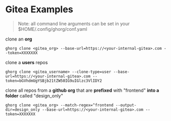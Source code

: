 # Gitea Examples

> Note: all command line arguments can be set in your $HOME/.config/ghorg/conf.yaml

clone an **org**

```
ghorg clone <gitea_org> --base-url=https://<your-internal-gitea>.com --token=XXXXXXX
```

clone a **users** repos

```
ghorg clone <gitea_username> --clone-type=user --base-url=https://<your-internal-gitea>.com --token=bGVhdmUgYSBjb21tZW50IG9uIGlzc3VlIDY2
```

clone all repos from a **github org** that are **prefixed** with "frontend" **into a folder** called "design_only"

```
ghorg clone <gitea_org> --match-regex=^frontend --output-dir=design_only --base-url=https://<your-internal-gitea>.com --token=XXXXXXX
```
